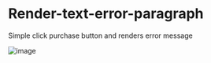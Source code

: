 # Render-text-error-paragraph
Simple click purchase button and renders error message

![image](https://user-images.githubusercontent.com/32816069/161405404-0723999d-851d-4288-92aa-03e36eb908d3.png)
